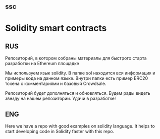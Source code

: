 ## ssc
# Solidity smart contracts

## RUS
Репозиторий, в котором собраны материалы для быстрого старта разработки на Ethereum площадке

Мы используем язык solidity. В папке sol находится вся информация и примеры кода на данном языке. Внутри папки есть пример ERC20 токена с комментариями и базовый Crowdsale.

Репозиторий будет дополняться и обновляться. Будем рады видеть звезду на нашем репозитории. Удачи в разработке!

## ENG
Here we have a repo with good examples on solidity language. It helps to start developing code in Solidity faster with this repo. 




